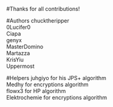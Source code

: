 #Thanks for all contributions!

#Authors
chucktheripper  
0Lucifer0  
Ciapa  
genyx  
MasterDomino  
Martazza  
KrisYiu  
Uppermost  

#Helpers
juhgiyo for his JPS+ algorithm  
Medhy for encryptions algorithm  
flowx3 for HP algorithm  
Elektrochemie for encryptions algorithm
